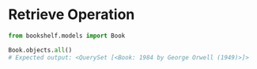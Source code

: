 # Retrieve Operation

```python
from bookshelf.models import Book

Book.objects.all()
# Expected output: <QuerySet [<Book: 1984 by George Orwell (1949)>]>
